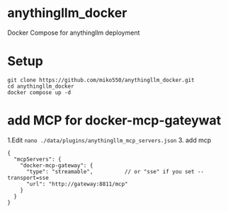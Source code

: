 # anythingllm_docker
Docker Compose for anythingllm deployment

# Setup
```
git clone https://github.com/miko550/anythingllm_docker.git
cd anythingllm_docker
docker compose up -d
```

# add MCP for docker-mcp-gateywat
1.Edit
`nano ./data/plugins/anythingllm_mcp_servers.json`
3. add mcp
```
{
  "mcpServers": {
    "docker-mcp-gateway": {
      "type": "streamable",          // or "sse" if you set --transport=sse
      "url": "http://gateway:8811/mcp"
    }
  }
}
```

